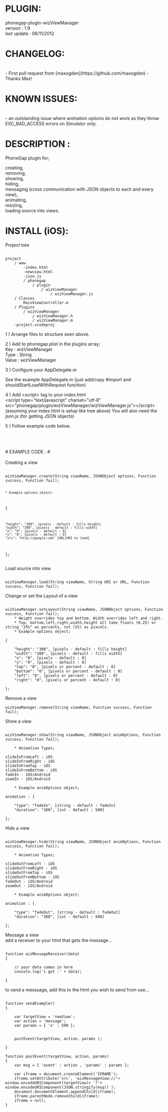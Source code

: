 


# PLUGIN: 

phonegap-plugin-wizViewManager<br />
version : 1.9<br />
last update : 06/11/2012<br />


# CHANGELOG: 
<br />
- First pull request from [maxogden](https://github.com/maxogden) - Thanks Max!


# KNOWN ISSUES:
<br />
- an outstanding issue where animation options do not work as they throw EXC_BAD_ACCESS errors on Simulator only.


# DESCRIPTION :

PhoneGap plugin for;

creating,<br />
removing,<br />
showing,<br />
hiding,<br />
messaging (cross communication with JSON objects to each and every view),<br />
animating,<br />
resizing,<br />
loading source into views.





# INSTALL (iOS): #

Project tree<br />

<pre><code>
project
	/ www
		-index.html
		-newview.html
		-json.js
		/ phonegap
			/ plugin
				/ wizViewManager
					/ wizViewManager.js	
	/ Classes
		MainViewController.m
	/ Plugins
		/ wizViewManager
			/ wizViewManager.h
			/ wizViewManager.m
	-project.xcodeproj
</code></pre>



1 ) Arrange files to structure seen above.

2 ) Add to phonegap.plist in the plugins array;<br />
Key : wizViewManager<br />
Type : String<br />
Value : wizViewManager<br />


3 ) Configure your AppDelegate.m

See the example AppDelegate.m
(just add/copy \#import and shouldStartLoadWithRequest function)


4 ) Add \<script\> tag to your index.html<br />
\<script type="text/javascript" charset="utf-8" src="phonegap/plugin/wizViewManager/wizViewManager.js"\>\</script\><br />
(assuming your index.html is setup like tree above)
You will also need the json.js (for getting JSON objects)


5 ) Follow example code below.






<br />
<br />
<br />
# EXAMPLE CODE : #

<br />
<br />
Creating a view<br />
<pre><code>
wizViewManager.create(String viewName, JSONObject options, Function success, Function fail);

    * Example options object; 

{

    "height": "300", [pixels - default : fills height] 
    "width": "300", [pixels - default : fills width] 
    "x": "0", [pixels - default : 0] 
    "y": "0", [pixels - default : 0] 
    "src": "http://google.com" [URL/URI to load] 

}; 
</code></pre>


Load source into view<br />
<pre><code>
wizViewManager.load(String viewName, String URI or URL, Function success, Function fail);
</code></pre>


Change or set the Layout of a view<br />
<pre><code>
wizViewManager.setLayout(String viewName, JSONObject options, Function success, Function fail);
    * Height overrides top and bottom. Width overrides left and right.  
    * Top, bottom,left,right,width,height all take floats (0.25) or string "25%" as percents, int (25) as pixcels.
    * Example options object; 

{

    "height": "300", [pixels - default : fills height] 
    "width": "300", [pixels - default : fills width] 
    "x": "0", [pixels - default : 0] 
    "y": "0", [pixels - default : 0] 
    "top": "0", [pixels or percent - default : 0]
    "bottom": "0", [pixels or percent - default : 0] 
    "left": "0", [pixels or percent - default : 0] 
    "right": "0", [pixels or percent - default : 0] 

}; 
</code></pre>



Remove a view<br />
```
wizViewManager.remove(String viewName, Function success, Function fail); 
```


Show a view<br />
<pre><code>
wizViewManager.show(String viewName, JSONObject animOptions, Function success, Function fail);

    * Animation Types; 

slideInFromLeft - iOS
slideInFromRight - iOS
slideInFromTop - iOS
slideInFromBottom - iOS
fadeIn - iOS/Android
zoomIn - iOS/Android

    * Example animOptions object; 

animation : {

    "type": "fadeIn", [string - default : fadeIn] 
    "duration": "300", [int - default : 500] 

}; 
</code></pre>



Hide a view<br />
<pre><code>
wizViewManager.hide(String viewName, JSONObject animOptions, Function success, Function fail);

    * Animation Types; 

slideOutFromLeft - iOS
slideOutFromRight - iOS
slideOutFromTop - iOS
slideOutFromBottom - iOS
fadeOut - iOS/Android
zoomOut - iOS/Android

    * Example animOptions object; 

animation : {

    "type": "fadeOut", [string - default : fadeOut] 
    "duration": "300", [int - default : 500] 

}; 
</code></pre>

Message a view<br />
add a receiver to your html that gets the message...
<pre><code>
function wizMessageReceiver(data) 
{
                        
    // your data comes in here
    console.log('i got :' + data);
                        
}
</code></pre>

to send a messsage, add this to the html you wish to send from use...
<pre><code>
function sendExample()
{
    
    var targetView = 'newView';
    var action = 'message';
    var params = { 'x' : 500 };
    
    
    postEvent(targetView, action, params );
    
}

function postEvent(targetView, action, params) 
{
    var msg = { 'event' : action , 'params' : params };
    
    var iframe = document.createElement('IFRAME');
    iframe.setAttribute('src', 'wizMessageView://'+ window.encodeURIComponent(targetView)+ '?'+ window.encodeURIComponent(JSON.stringify(msg)) );
    document.documentElement.appendChild(iframe);
    iframe.parentNode.removeChild(iframe);
    iframe = null;
}
</code></pre>
